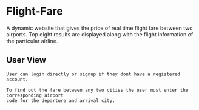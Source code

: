 
# Flight-Fare  

A dynamic website that gives the price of real time flight fare between two airports. Top eight results are displayed along with the flight information of the particular airline.

## User View

    User can login directly or signup if they dont have a registered account.

    To find out the fare between any two cities the user must enter the corresponding airport 
    code for the departure and arrival city.
